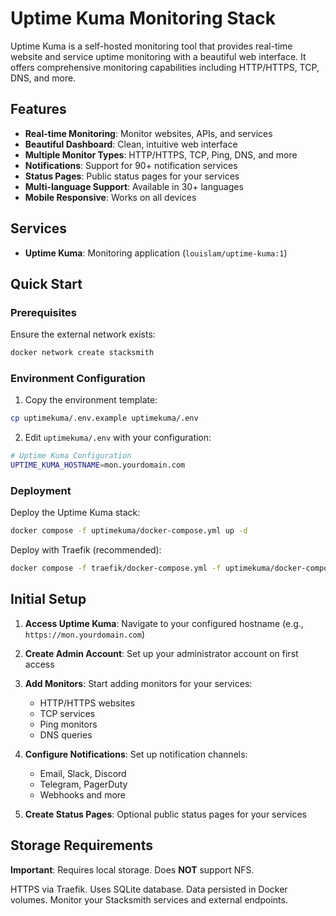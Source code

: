 # Uptime Kuma Monitoring Stack

Uptime Kuma is a self-hosted monitoring tool that provides real-time website and service uptime monitoring with a beautiful web interface. It offers comprehensive monitoring capabilities including HTTP/HTTPS, TCP, DNS, and more.

## Features

- **Real-time Monitoring**: Monitor websites, APIs, and services
- **Beautiful Dashboard**: Clean, intuitive web interface
- **Multiple Monitor Types**: HTTP/HTTPS, TCP, Ping, DNS, and more
- **Notifications**: Support for 90+ notification services
- **Status Pages**: Public status pages for your services
- **Multi-language Support**: Available in 30+ languages
- **Mobile Responsive**: Works on all devices

## Services

- **Uptime Kuma**: Monitoring application (`louislam/uptime-kuma:1`)

## Quick Start

### Prerequisites

Ensure the external network exists:
```bash
docker network create stacksmith
```

### Environment Configuration

1. Copy the environment template:
```bash
cp uptimekuma/.env.example uptimekuma/.env
```

2. Edit `uptimekuma/.env` with your configuration:
```bash
# Uptime Kuma Configuration
UPTIME_KUMA_HOSTNAME=mon.yourdomain.com
```

### Deployment

Deploy the Uptime Kuma stack:
```bash
docker compose -f uptimekuma/docker-compose.yml up -d
```

Deploy with Traefik (recommended):
```bash
docker compose -f traefik/docker-compose.yml -f uptimekuma/docker-compose.yml up -d
```

## Initial Setup

1. **Access Uptime Kuma**: Navigate to your configured hostname (e.g., `https://mon.yourdomain.com`)

2. **Create Admin Account**: Set up your administrator account on first access

3. **Add Monitors**: Start adding monitors for your services:
   - HTTP/HTTPS websites
   - TCP services
   - Ping monitors
   - DNS queries

4. **Configure Notifications**: Set up notification channels:
   - Email, Slack, Discord
   - Telegram, PagerDuty
   - Webhooks and more

5. **Create Status Pages**: Optional public status pages for your services

## Storage Requirements

**Important**: Requires local storage. Does **NOT** support NFS.

HTTPS via Traefik. Uses SQLite database. Data persisted in Docker volumes. Monitor your Stacksmith services and external endpoints.

